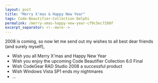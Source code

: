 ```yaml
---
layout: post
title: "Merry X'mas & Happy New Year"
tags: Code-Beautifier-Collection Delphi
permalink: /merry-xmas-happy-new-year-cf9c5ec7208f
excerpt_separator: <!--more-->
---
```

2008 is coming, so now let me send out my wishes to all best dear friends (and surely myself),

* Wish you all Merry X'mas and Happy New Year
* Wish you enjoy the upcoming Code Beautifier Collection 6.0 Final
* Wish CodeGear RAD Studio 2008 a successful product
* Wish Windows Vista SP1 ends my nightmares
* …
<!--more-->